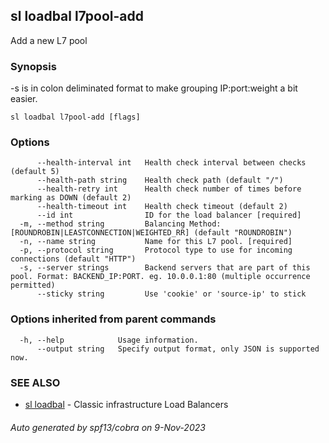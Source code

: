 ## sl loadbal l7pool-add

Add a new L7 pool

### Synopsis

-s is in colon deliminated format to make grouping IP:port:weight a bit easier.

```
sl loadbal l7pool-add [flags]
```

### Options

```
      --health-interval int   Health check interval between checks (default 5)
      --health-path string    Health check path (default "/")
      --health-retry int      Health check number of times before marking as DOWN (default 2)
      --health-timeout int    Health check timeout (default 2)
      --id int                ID for the load balancer [required]
  -m, --method string         Balancing Method: [ROUNDROBIN|LEASTCONNECTION|WEIGHTED_RR] (default "ROUNDROBIN")
  -n, --name string           Name for this L7 pool. [required]
  -p, --protocol string       Protocol type to use for incoming connections (default "HTTP")
  -s, --server strings        Backend servers that are part of this pool. Format: BACKEND_IP:PORT. eg. 10.0.0.1:80 (multiple occurrence permitted)
      --sticky string         Use 'cookie' or 'source-ip' to stick
```

### Options inherited from parent commands

```
  -h, --help            Usage information.
      --output string   Specify output format, only JSON is supported now.
```

### SEE ALSO

* [sl loadbal](sl_loadbal.md)	 - Classic infrastructure Load Balancers

###### Auto generated by spf13/cobra on 9-Nov-2023

